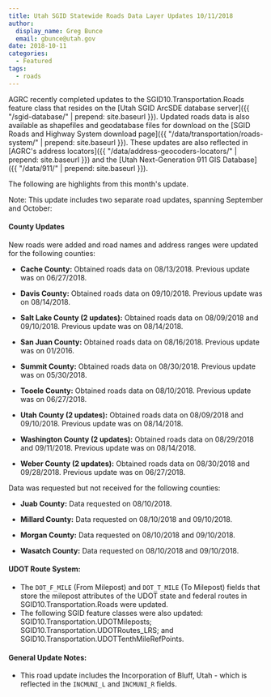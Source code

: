 ```yaml
---
title: Utah SGID Statewide Roads Data Layer Updates 10/11/2018
author:
  display_name: Greg Bunce
  email: gbunce@utah.gov
date: 2018-10-11
categories:
  - Featured
tags:
  - roads
---
```


AGRC recently completed updates to the SGID10.Transportation.Roads feature class that resides on the [Utah SGID ArcSDE database server]({{ "/sgid-database/" | prepend: site.baseurl }}). Updated roads data is also available as shapefiles and geodatabase files for download on the [SGID Roads and Highway System download page]({{ "/data/transportation/roads-system/" | prepend: site.baseurl }}). These updates are also reflected in [AGRC's address locators]({{ "/data/address-geocoders-locators/" | prepend: site.baseurl }}) and the [Utah Next-Generation 911 GIS Database]({{ "/data/911/" | prepend: site.baseurl }}).


The following are highlights from this month's update.  

Note: This update includes two separate road updates, spanning September and October:

#### County Updates
New roads were added and road names and address ranges were updated for the following counties:

- **Cache County:** Obtained roads data on 08/13/2018. Previous update was on 06/27/2018.

- **Davis County:** Obtained roads data on 09/10/2018. Previous update was on 08/14/2018.

- **Salt Lake County (2 updates):** Obtained roads data on 08/09/2018 and 09/10/2018. Previous update was on 08/14/2018.

- **San Juan County:** Obtained roads data on 08/16/2018. Previous update was on 01/2016.

- **Summit County:** Obtained roads data on 08/30/2018. Previous update was on 05/30/2018.

- **Tooele County:** Obtained roads data on 08/10/2018. Previous update was on 06/27/2018.

- **Utah County (2 updates):** Obtained roads data on 08/09/2018 and 09/10/2018. Previous update was on 08/14/2018.

- **Washington County (2 updates):** Obtained roads data on 08/29/2018 and 09/11/2018. Previous update was on 08/14/2018.

- **Weber County (2 updates):** Obtained roads data on 08/30/2018 and 09/28/2018. Previous update was on 06/27/2018.

Data was requested but not received for the following counties:

- **Juab County:** Data requested on 08/10/2018.

- **Millard County:** Data requested on 08/10/2018 and 09/10/2018.

- **Morgan County:** Data requested on 08/10/2018 and 09/10/2018.

- **Wasatch County:** Data requested on 08/10/2018 and 09/10/2018.

#### UDOT Route System:

- The `DOT_F_MILE` (From Milepost) and `DOT_T_MILE` (To Milepost) fields that store the milepost attributes of the UDOT state and federal routes in SGID10.Transportation.Roads were updated.
- The following SGID feature classes were also updated: SGID10.Transportation.UDOTMileposts; SGID10.Transportation.UDOTRoutes_LRS; and SGID10.Transportation.UDOTTenthMileRefPoints.


#### General Update Notes:
-  This road update includes the Incorporation of Bluff, Utah - which is reflected in the `INCMUNI_L` and `INCMUNI_R` fields.
